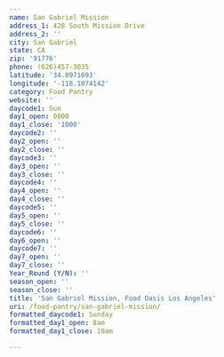 ```yaml
---
name: San Gabriel Mission
address_1: 428 South Mission Drive
address_2: ''
city: San Gabriel
state: CA
zip: '91776'
phone: (626)457-3035
latitude: '34.0971693'
longitude: '-118.1074142'
category: Food Pantry
website: ''
daycode1: Sun
day1_open: 0800
day1_close: '1000'
daycode2: ''
day2_open: ''
day2_close: ''
daycode3: ''
day3_open: ''
day3_close: ''
daycode4: ''
day4_open: ''
day4_close: ''
daycode5: ''
day5_open: ''
day5_close: ''
daycode6: ''
day6_open: ''
daycode7: ''
day7_open: ''
day7_close: ''
Year_Round (Y/N): ''
season_open: ''
season_close: ''
title: 'San Gabriel Mission, Food Oasis Los Angeles'
uri: /food-pantry/san-gabriel-mission/
formatted_daycode1: Sunday
formatted_day1_open: 8am
formatted_day1_close: 10am

---
```

